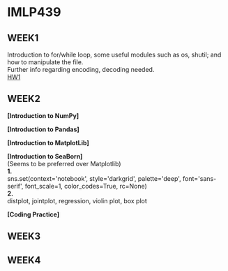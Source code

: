 # IMLP439

## WEEK1  
Introduction to for/while loop, some useful modules such as os, shutil; and how to manipulate the file.  
Further info regarding encoding, decoding needed.  
[HW1](https://github.com/TonyDai702/IMLP439/tree/d2b1d69aedbe59d3bcc1b9d0a7b394d7f8631a1b/Unit01)  

## WEEK2  
**[Introduction to NumPy]**  
  
**[Introduction to Pandas]**  
    
**[Introduction to MatplotLib]**  
      
**[Introduction to SeaBorn]**  
(Seems to be preferred over Matplotlib)       
**1.**  
sns.set(context='notebook', style='darkgrid', palette='deep', font='sans-serif', font_scale=1, color_codes=True, rc=None)  
**2.**  
distplot, jointplot, regression, violin plot, box plot  
     
**[Coding Practice]**  

## WEEK3
  
## WEEK4
